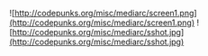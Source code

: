 ![http://codepunks.org/misc/mediarc/screen1.png](http://codepunks.org/misc/mediarc/screen1.png)
![http://codepunks.org/misc/mediarc/sshot.jpg](http://codepunks.org/misc/mediarc/sshot.jpg)